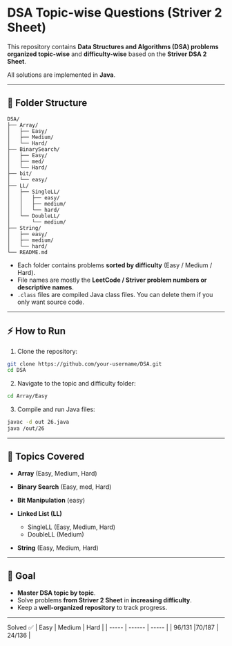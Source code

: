 
# DSA Topic-wise Questions (Striver 2 Sheet)

This repository contains **Data Structures and Algorithms (DSA) problems organized topic-wise** and **difficulty-wise** based on the **Striver DSA 2 Sheet**.

All solutions are implemented in **Java**.

---

## 📂 Folder Structure

```
DSA/
├── Array/
│   ├── Easy/
│   ├── Medium/
│   └── Hard/
├── BinarySearch/
│   ├── Easy/
│   ├── med/
│   └── Hard/
├── bit/
│   └── easy/
├── LL/
│   ├── SingleLL/
│   │   ├── easy/
│   │   ├── medium/
│   │   └── hard/
│   └── DoubleLL/
│       └── medium/
├── String/
│   ├── easy/
│   ├── medium/
│   └── hard/
└── README.md
```

* Each folder contains problems **sorted by difficulty** (Easy / Medium / Hard).
* File names are mostly the **LeetCode / Striver problem numbers or descriptive names**.
* `.class` files are compiled Java class files. You can delete them if you only want source code.

---

## ⚡ How to Run

1. Clone the repository:

```bash
git clone https://github.com/your-username/DSA.git
cd DSA
```

2. Navigate to the topic and difficulty folder:

```bash
cd Array/Easy
```

3. Compile and run Java files:

```bash
javac -d out 26.java
java /out/26
```

---

## 📌 Topics Covered

* **Array** (Easy, Medium, Hard)
* **Binary Search** (Easy, med, Hard)
* **Bit Manipulation** (easy)
* **Linked List (LL)**

  * SingleLL (Easy, Medium, Hard)
  * DoubleLL (Medium)
* **String** (Easy, Medium, Hard)

---

## 🚀 Goal

* **Master DSA topic by topic**.
* Solve problems **from Striver 2 Sheet** in **increasing difficulty**.
* Keep a **well-organized repository** to track progress.

---

Solved ✅ 
| Easy  | Medium | Hard  | 
| ----- | ------ | ----- | 
| 96/131 |70/187   | 24/136 | 


